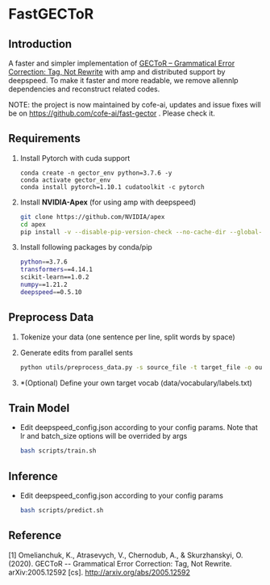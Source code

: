 # FastGECToR

## Introduction
A faster and simpler implementation of [GECToR – Grammatical Error Correction: Tag, Not Rewrite](https://aclanthology.org/2020.bea-1.16/) with amp and distributed support by deepspeed. To make it faster and more readable, we remove allennlp dependencies and reconstruct related codes.

NOTE: the project is now maintained by cofe-ai, updates and issue fixes will be on https://github.com/cofe-ai/fast-gector . Please check it.

## Requirements

1. Install Pytorch with cuda support
    ```
    conda create -n gector_env python=3.7.6 -y
    conda activate gector_env
    conda install pytorch=1.10.1 cudatoolkit -c pytorch
    ```

2. Install **NVIDIA-Apex** (for using amp with deepspeed)
    ```bash
    git clone https://github.com/NVIDIA/apex
    cd apex
    pip install -v --disable-pip-version-check --no-cache-dir --global-option="--cpp_ext" --global-option="--cuda_ext" ./
    ```
3. Install following packages by conda/pip
    ```bash
    python==3.7.6
    transformers==4.14.1
    scikit-learn==1.0.2
    numpy==1.21.2
    deepspeed==0.5.10
    ```

## Preprocess Data
1. Tokenize your data (one sentence per line, split words by space)

2. Generate edits from parallel sents
    ```bash
    python utils/preprocess_data.py -s source_file -t target_file -o output_edit_file
    ```

3. \*(Optional) Define your own target vocab (data/vocabulary/labels.txt)

## Train Model
- Edit deepspeed_config.json according to your config params. Note that lr and batch_size options will be overrided by args
   ```bash
   bash scripts/train.sh
   ```

## Inference
- Edit deepspeed_config.json according to your config params
    ```bash
    bash scripts/predict.sh
    ```

## Reference
[1] Omelianchuk, K., Atrasevych, V., Chernodub, A., & Skurzhanskyi, O. (2020). GECToR -- Grammatical Error Correction: Tag, Not Rewrite. arXiv:2005.12592 [cs]. http://arxiv.org/abs/2005.12592

